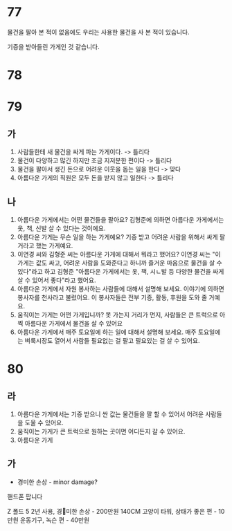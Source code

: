 # 77
물건을 팔아 본 적이 없음에도 우리는 사용한 물건을 사 본 적이 있습니다. 

기증을 받아들린 가게인 것 같습니다.
# 78
# 79
## 가
1. 사람들한테 새 물건을 싸게 파는 가게이다.  -> 틀리다
2. 물건이 다양하고 많긴 하지만 조금 지저분한 편이다 -> 틀리다
3. 물건을 팔아서 생긴 돈으로 어려운 이웃을 돕는 일을 한다 -> 맞다
4. 아름다운 가게의 직원은 모두 돈을 받지 않고 일한다 ->  틀리다
## 나
1. 아름다운 가게에서는 어떤 물건들을 팔아요? 김형준에 의하면 아름다운 가게에서는 옷, 책, 신발 살 수 있다는 것이에요.
2. 아름다운 가게는 무슨 일을 하는 가게예요? 기증 받고 어려운 사람을 위해서 싸게 팔 거라고 했는 가게예요.
3. 이연경 씨와 김형준 씨는 아름다운 가게에 대해서 뭐라고 했어요? 이연경 씨는 "이 가게는 값도 싸고, 어려운 사람을 도와준다고 하니까 즐거운 마음으로 물건을 살 수 있다"라고 하고 김형준  "아름다운 가게에서는 옷, 책, 시ㄴ발 등 다양한 물건을 싸게 살 수 있어서 좋다"라고 했어요.
4. 아름다운 가게에서 자원 봉사하는 사람들에 대해서 설명해 보세요. 이야기에 의하면 봉사자를 천사라고 불렀어요. 이 봉사자들은 전부 기증, 활동, 후원을 도와 줄 거예요.
5. 움직이는 가게는 어떤 가게입니까? 못 가는지 거리가 먼지, 사람들은 큰 트럭으로 아찍 아름다운 가게에서 물건을 살 수 있어요
6. 아름다운 가게에서 매주 토요일에 하는 일에 대해서 설명해 보세요. 매주 토요일에는 벼룩시장도 열어서 사람들 필요없는 걸 팔고 필요있는 걸 살 수 있어요.
# 80
## 라
1. 아름다운 가게에서는 기증 받으니 싼 값는 물건들을 팔 할 수 있어서 어려운 사람들을 도울 수 있어요.
2. 움직이는 가게가 큰 트럭으로 원하는 곳이면 어디든지 갈 수 있어요.
3. 아름다운 가게 
## 가
* 경미한 손상 - minor damage?

핸드폰 팝니다

Z 폴드 5 2년 사용, 경미한 손상 - 200만원
140CM 고양이 타워, 상태가 좋은 편 - 10만원
운동기구, 녹슨 편 - 40만원

